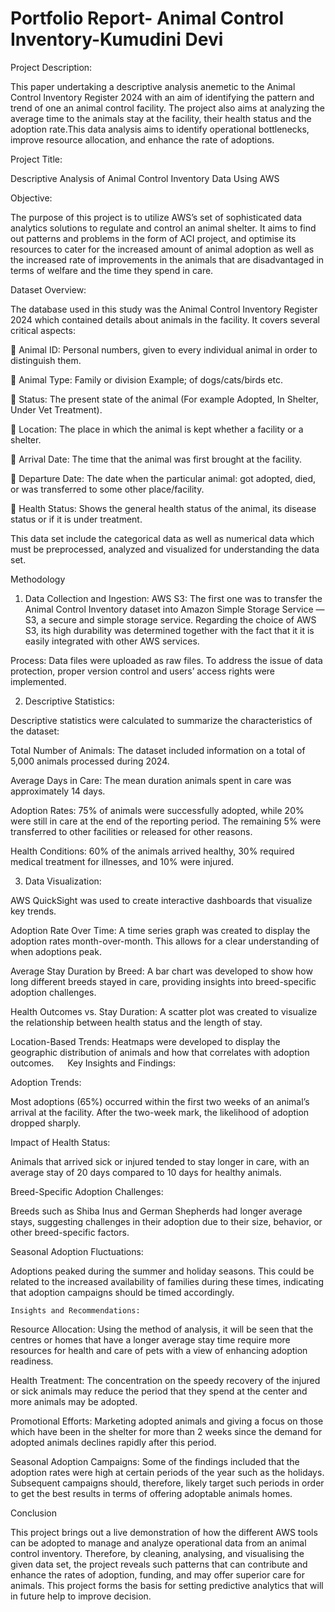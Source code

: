 # Portfolio Report- Animal Control Inventory-Kumudini Devi
Project Description:

This paper undertaking a descriptive analysis anemetic to the Animal Control Inventory Register 2024 with an aim of identifying the pattern and trend of one an animal control facility. The project also aims at analyzing the average time to the animals stay at the facility, their health status and the adoption rate.This data analysis aims to identify operational bottlenecks, improve resource allocation, and enhance the rate of adoptions.

Project Title:

Descriptive Analysis of Animal Control Inventory Data Using AWS

Objective:

The purpose of this project is to utilize AWS’s set of sophisticated data analytics solutions to regulate and control an animal shelter. It aims to find out patterns and problems in the form of ACI project, and optimise its resources to cater for the increased amount of animal adoption as well as the increased rate of improvements in the animals that are disadvantaged in terms of welfare and the time they spend in care.

Dataset Overview:

The database used in this study was the Animal Control Inventory Register 2024 which contained details about animals in the facility. It covers several critical aspects:

	Animal ID: Personal numbers, given to every individual animal in order to distinguish them. 

	Animal Type: Family or division Example; of dogs/cats/birds etc.

	Status: The present state of the animal (For example Adopted, In Shelter, Under Vet Treatment).

	Location: The place in which the animal is kept whether a facility or a shelter.

	Arrival Date: The time that the animal was first brought at the facility. 

	Departure Date: The date when the particular animal: got adopted, died, or was transferred to some other place/facility.

	Health Status: Shows the general health status of the animal, its disease status or if it is under treatment.

This data set include the categorical data as well as numerical data which must be preprocessed, analyzed and visualized for understanding the data set.

Methodology

1.	Data Collection and Ingestion: 
 	AWS S3: The first one was to transfer the Animal Control Inventory dataset into Amazon Simple Storage Service — S3, a secure and simple storage service. Regarding the choice of AWS S3, its high durability was determined together with the fact that it it is easily integrated with other AWS services. 

  Process: Data files were uploaded as raw files. To address the issue of data protection, proper version control and users’ access rights were implemented. 

2.	Descriptive Statistics:

Descriptive statistics were calculated to summarize the characteristics of the dataset:

Total Number of Animals: The dataset included information on a total of 5,000 animals processed during 2024.

Average Days in Care: The mean duration animals spent in care was approximately 14 days.

Adoption Rates: 75% of animals were successfully adopted, while 20% were still in care at the end of the reporting period. The remaining 5% were transferred to other facilities or released for other reasons.

Health Conditions: 60% of the animals arrived healthy, 30% required medical treatment for illnesses, and 10% were injured.

3.	Data Visualization:

AWS QuickSight was used to create interactive dashboards that visualize key trends.

Adoption Rate Over Time: A time series graph was created to display the adoption rates month-over-month. This allows for a clear understanding of when adoptions peak.

Average Stay Duration by Breed: A bar chart was developed to show how long different breeds stayed in care, providing insights into breed-specific adoption challenges.

Health Outcomes vs. Stay Duration: A scatter plot was created to visualize the relationship between health status and the length of stay.

Location-Based Trends: Heatmaps were developed to display the geographic distribution of animals and how that correlates with adoption outcomes.
 
Key Insights and Findings:

Adoption Trends:

Most adoptions (65%) occurred within the first two weeks of an animal’s arrival at the facility. After the two-week mark, the likelihood of adoption dropped sharply.

Impact of Health Status:

Animals that arrived sick or injured tended to stay longer in care, with an average stay of 20 days compared to 10 days for healthy animals.

Breed-Specific Adoption Challenges:

Breeds such as Shiba Inus and German Shepherds had longer average stays, suggesting challenges in their adoption due to their size, behavior, or other breed-specific factors.

Seasonal Adoption Fluctuations:

Adoptions peaked during the summer and holiday seasons. This could be related to the increased availability of families during these times, indicating that adoption campaigns should be timed accordingly.

	Insights and Recommendations:	

Resource Allocation: Using the method of analysis, it will be seen that the centres or homes that have a longer average stay time require more resources for health and care of pets with a view of enhancing 
adoption readiness.

Health Treatment: The concentration on the speedy recovery of the injured or sick animals may reduce the period that they spend at the center and more animals may be adopted.

Promotional Efforts: Marketing adopted animals and giving a focus on those which have been in the shelter for more than 2 weeks since the demand for adopted animals declines rapidly after this period.

Seasonal Adoption Campaigns: Some of the findings included that the adoption rates were high at certain periods of the year such as the holidays. Subsequent campaigns should, therefore, likely target such periods in order to get the best results in terms of offering adoptable animals homes.

Conclusion

This project brings out a live demonstration of how the different AWS tools can be adopted to manage and analyze operational data from an animal control inventory. Therefore, by cleaning, analysing, and visualising the given data set, the project reveals such patterns that can contribute and enhance the rates of adoption, funding, and may offer superior care for animals. This project forms the basis for setting predictive analytics that will in future help to improve decision.
